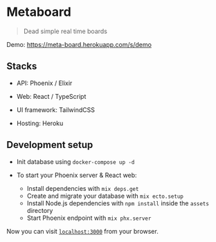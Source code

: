 # Metaboard

> Dead simple real time boards


Demo: https://meta-board.herokuapp.com/s/demo


## Stacks

- API: Phoenix / Elixir

- Web: React / TypeScript

- UI framework: TailwindCSS

- Hosting: Heroku


## Development setup

- Init database using `docker-compose up -d`

- To start your Phoenix server & React web:

  * Install dependencies with `mix deps.get`
  * Create and migrate your database with `mix ecto.setup`
  * Install Node.js dependencies with `npm install` inside the `assets` directory
  * Start Phoenix endpoint with `mix phx.server`

Now you can visit [`localhost:3000`](http://localhost:3000) from your browser.
